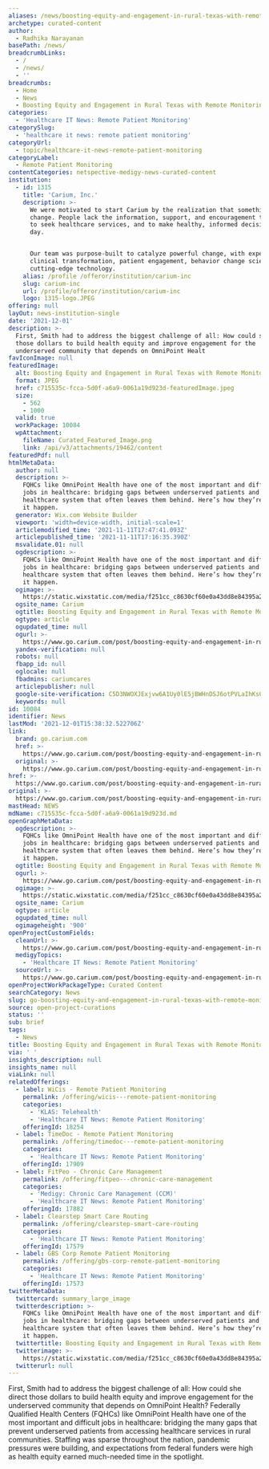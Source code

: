```yaml
---
aliases: /news/boosting-equity-and-engagement-in-rural-texas-with-remote-monitoring
archetype: curated-content
author:
  - Radhika Narayanan
basePath: /news/
breadcrumbLinks:
  - /
  - /news/
  - ''
breadcrumbs:
  - Home
  - News
  - Boosting Equity and Engagement in Rural Texas with Remote Monitoring
categories:
  - 'Healthcare IT News: Remote Patient Monitoring'
categorySlug:
  - 'healthcare it news: remote patient monitoring'
categoryUrl:
  - topic/healthcare-it-news-remote-patient-monitoring
categoryLabel:
  - Remote Patient Monitoring
contentCategories: netspective-medigy-news-curated-content
institution:
  - id: 1315
    title: 'Carium, Inc.'
    description: >-
      We were motivated to start Carium by the realization that something had to
      change. People lack the information, support, and encouragement they need
      to seek healthcare services, and to make healthy, informed decisions every
      day.


      Our team was purpose-built to catalyze powerful change, with expertise in
      clinical transformation, patient engagement, behavior change science, and
      cutting-edge technology.
    alias: /profile /offeror/institution/carium-inc
    slug: carium-inc
    url: /profile/offeror/institution/carium-inc
    logo: 1315-logo.JPEG
offering: null
layOut: news-institution-single
date: '2021-12-01'
description: >-
  First, Smith had to address the biggest challenge of all: How could she direct
  those dollars to build health equity and improve engagement for the
  underserved community that depends on OmniPoint Healt
favIconImage: null
featuredImage:
  alt: Boosting Equity and Engagement in Rural Texas with Remote Monitoring
  format: JPEG
  href: c715535c-fcca-5d0f-a6a9-0061a19d923d-featuredImage.jpeg
  size:
    - 562
    - 1000
  valid: true
  workPackage: 10084
  wpAttachment:
    fileName: Curated_Featured_Image.png
    link: /api/v3/attachments/19462/content
featuredPdf: null
htmlMetaData:
  author: null
  description: >-
    FQHCs like OmniPoint Health have one of the most important and difficult
    jobs in healthcare: bridging gaps between underserved patients and a
    healthcare system that often leaves them behind. Here’s how they’re making
    it happen.
  generator: Wix.com Website Builder
  viewport: 'width=device-width, initial-scale=1'
  articlemodified_time: '2021-11-11T17:47:41.093Z'
  articlepublished_time: '2021-11-11T17:16:35.390Z'
  msvalidate.01: null
  ogdescription: >-
    FQHCs like OmniPoint Health have one of the most important and difficult
    jobs in healthcare: bridging gaps between underserved patients and a
    healthcare system that often leaves them behind. Here’s how they’re making
    it happen.
  ogimage: >-
    https://static.wixstatic.com/media/f251cc_c8630cf60e0a43dd8e84395a25639a89~mv2.png/v1/fit/w_1000%2Ch_900%2Cal_c/file.png
  ogsite_name: Carium
  ogtitle: Boosting Equity and Engagement in Rural Texas with Remote Monitoring
  ogtype: article
  ogupdated_time: null
  ogurl: >-
    https://www.go.carium.com/post/boosting-equity-and-engagement-in-rural-texas-with-remote-monitoring
  yandex-verification: null
  robots: null
  fbapp_id: null
  oglocale: null
  fbadmins: cariumcares
  articlepublisher: null
  google-site-verification: C5D3NWOXJExjvw6A1Uy0lE5jBWHnDSJ6otPVLaIhKs0
  keywords: null
id: 10084
identifier: News
lastMod: '2021-12-01T15:38:32.522706Z'
link:
  brand: go.carium.com
  href: >-
    https://www.go.carium.com/post/boosting-equity-and-engagement-in-rural-texas-with-remote-monitoring
  original: >-
    https://www.go.carium.com/post/boosting-equity-and-engagement-in-rural-texas-with-remote-monitoring
href: >-
  https://www.go.carium.com/post/boosting-equity-and-engagement-in-rural-texas-with-remote-monitoring
original: >-
  https://www.go.carium.com/post/boosting-equity-and-engagement-in-rural-texas-with-remote-monitoring
mastHead: NEWS
mdName: c715535c-fcca-5d0f-a6a9-0061a19d923d.md
openGraphMetaData:
  ogdescription: >-
    FQHCs like OmniPoint Health have one of the most important and difficult
    jobs in healthcare: bridging gaps between underserved patients and a
    healthcare system that often leaves them behind. Here’s how they’re making
    it happen.
  ogtitle: Boosting Equity and Engagement in Rural Texas with Remote Monitoring
  ogurl: >-
    https://www.go.carium.com/post/boosting-equity-and-engagement-in-rural-texas-with-remote-monitoring
  ogimage: >-
    https://static.wixstatic.com/media/f251cc_c8630cf60e0a43dd8e84395a25639a89~mv2.png/v1/fit/w_1000%2Ch_900%2Cal_c/file.png
  ogsite_name: Carium
  ogtype: article
  ogupdated_time: null
  ogimageheight: '900'
openProjectCustomFields:
  cleanUrl: >-
    https://www.go.carium.com/post/boosting-equity-and-engagement-in-rural-texas-with-remote-monitoring
  medigyTopics:
    - 'Healthcare IT News: Remote Patient Monitoring'
  sourceUrl: >-
    https://www.go.carium.com/post/boosting-equity-and-engagement-in-rural-texas-with-remote-monitoring
openProjectWorkPackageType: Curated Content
searchCategory: News
slug: go-boosting-equity-and-engagement-in-rural-texas-with-remote-monitoring
source: open-project-curations
status: ''
sub: brief
tags:
  - News
title: Boosting Equity and Engagement in Rural Texas with Remote Monitoring
via: ' '
insights_description: null
insights_name: null
viaLink: null
relatedOfferings:
  - label: WiCis - Remote Patient Monitoring
    permalink: /offering/wicis---remote-patient-monitoring
    categories:
      - 'KLAS: Telehealth'
      - 'Healthcare IT News: Remote Patient Monitoring'
    offeringId: 18254
  - label: TimeDoc - Remote Patient Monitoring
    permalink: /offering/timedoc---remote-patient-monitoring
    categories:
      - 'Healthcare IT News: Remote Patient Monitoring'
    offeringId: 17909
  - label: FitPeo - Chronic Care Management
    permalink: /offering/fitpeo---chronic-care-management
    categories:
      - 'Medigy: Chronic Care Management (CCM)'
      - 'Healthcare IT News: Remote Patient Monitoring'
    offeringId: 17882
  - label: Clearstep Smart Care Routing
    permalink: /offering/clearstep-smart-care-routing
    categories:
      - 'Healthcare IT News: Remote Patient Monitoring'
    offeringId: 17579
  - label: GBS Corp Remote Patient Monitoring
    permalink: /offering/gbs-corp-remote-patient-monitoring
    categories:
      - 'Healthcare IT News: Remote Patient Monitoring'
    offeringId: 17573
twitterMetaData:
  twittercard: summary_large_image
  twitterdescription: >-
    FQHCs like OmniPoint Health have one of the most important and difficult
    jobs in healthcare: bridging gaps between underserved patients and a
    healthcare system that often leaves them behind. Here’s how they’re making
    it happen.
  twittertitle: Boosting Equity and Engagement in Rural Texas with Remote Monitoring
  twitterimage: >-
    https://static.wixstatic.com/media/f251cc_c8630cf60e0a43dd8e84395a25639a89~mv2.png/v1/fit/w_1000%2Ch_900%2Cal_c/file.png
  twitterurl: null
---
```

<p>First, Smith had to address the biggest challenge of all: How could she direct those dollars to build health equity and improve engagement for the underserved community that depends on OmniPoint Health?
Federally Qualified Health Centers (FQHCs) like OmniPoint Health have one of the most important and difficult jobs in healthcare: bridging the many gaps that prevent underserved patients from accessing healthcare services in rural communities.
Staffing was sparse throughout the nation, pandemic pressures were building, and expectations from federal funders were high as health equity earned much-needed time in the spotlight.</p>